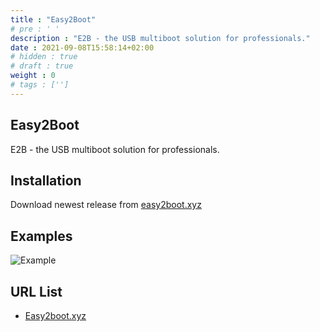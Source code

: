 ```yaml
---
title : "Easy2Boot"
# pre : ' '
description : "E2B - the USB multiboot solution for professionals."
date : 2021-09-08T15:58:14+02:00
# hidden : true
# draft : true
weight : 0
# tags : ['']
---
```


## Easy2Boot

E2B - the USB multiboot solution for professionals.

## Installation

Download newest release from [easy2boot.xyz](https://easy2boot.xyz/download/)

## Examples

![Example](images/example1.png)

## URL List

- [Easy2boot.xyz](https://easy2boot.xyz/)
